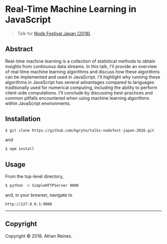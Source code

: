 # Real-Time Machine Learning in JavaScript

> Talk for [Node Festival Japan (2018)][nodefest-japan-2018].


## Abstract

Real-time machine learning is a collection of statistical methods to obtain insights from continuous data streams. In this talk, I'll provide an overview of real-time machine learning algorithms and discuss how these algorithms can be implemented and used in JavaScript. I'll highlight why running these algorithms in JavaScript has several advantages compared to languages traditionally used for numerical computing, including the ability to perform client-side computations. I'll conclude by discussing best-practices and common pitfalls encountered when using machine learning algorithms within JavaScript environments.


## Installation

```bash
$ git clone https://github.com/kgryte/talks-nodefest-japan-2018.git
```

and

```bash
$ npm install
```


## Usage

From the top-level directory,

```bash
$ python -m SimpleHTTPServer 9000
```

and, in your browser, navigate to

```
http://127.0.0.1:9000
```


---

## Copyright

Copyright &copy; 2018. Athan Reines.


[nodefest-japan-2018]: http://nodefest.jp/2017/schedule.html
